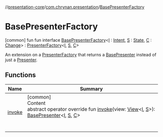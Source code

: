 //[presentation-core](../../../index.md)/[com.chrynan.presentation](../index.md)/[BasePresenterFactory](index.md)



# BasePresenterFactory  
 [common] fun fun interface [BasePresenterFactory](index.md)<[I](index.md) : [Intent](../-intent/index.md), [S](index.md) : [State](../-state/index.md), [C](index.md) : [Change](../-change/index.md)> : [PresenterFactory](../-presenter-factory/index.md)<[I](index.md), [S](index.md), [C](index.md)> 

An extension on a [PresenterFactory](../-presenter-factory/index.md) that returns a [BasePresenter](../-base-presenter/index.md) instead of just a [Presenter](../-presenter/index.md).

   


## Functions  
  
|  Name |  Summary | 
|---|---|
| <a name="com.chrynan.presentation/BasePresenterFactory/invoke/#com.chrynan.presentation.View[TypeParam(bounds=[com.chrynan.presentation.Intent]),TypeParam(bounds=[com.chrynan.presentation.State])]/PointingToDeclaration/"></a>[invoke](invoke.md)| <a name="com.chrynan.presentation/BasePresenterFactory/invoke/#com.chrynan.presentation.View[TypeParam(bounds=[com.chrynan.presentation.Intent]),TypeParam(bounds=[com.chrynan.presentation.State])]/PointingToDeclaration/"></a>[common]  <br>Content  <br>abstract operator override fun [invoke](invoke.md)(view: [View](../-view/index.md)<[I](index.md), [S](index.md)>): [BasePresenter](../-base-presenter/index.md)<[I](index.md), [S](index.md), [C](index.md)>  <br><br><br>|

